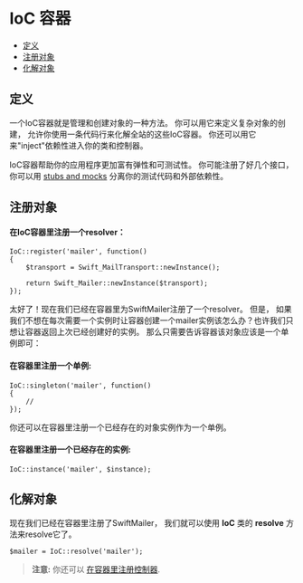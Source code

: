 # IoC 容器

- [定义](/docs/ioc#definition)
- [注册对象](/docs/ioc#register)
- [化解对象](/docs/ioc#resolve)

<a name="definition"></a>
## 定义

一个IoC容器就是管理和创建对象的一种方法。 你可以用它来定义复杂对象的创建， 允许你使用一条代码行来化解全站的这些IoC容器。 你还可以用它来"inject"依赖性进入你的类和控制器。 

IoC容器帮助你的应用程序更加富有弹性和可测试性。 你可能注册了好几个接口， 你可以用 [stubs and mocks](http://martinfowler.com/articles/mocksArentStubs.html) 分离你的测试代码和外部依赖性。 

<a name="register"></a>
## 注册对象

#### 在IoC容器里注册一个resolver：

	IoC::register('mailer', function()
	{
		$transport = Swift_MailTransport::newInstance();

		return Swift_Mailer::newInstance($transport);
	});


太好了！现在我们已经在容器里为SwiftMailer注册了一个resolver。 但是， 如果我们不想在每次需要一个实例时让容器创建一个mailer实例该怎么办？也许我们只想让容器返回上次已经创建好的实例。 那么只需要告诉容器该对象应该是一个单例即可：

#### 在容器里注册一个单例:

	IoC::singleton('mailer', function()
	{
		//
	});

你还可以在容器里注册一个已经存在的对象实例作为一个单例。

#### 在容器里注册一个已经存在的实例:

	IoC::instance('mailer', $instance);

<a name="resolve"></a>
## 化解对象

现在我们已经在容器里注册了SwiftMailer， 我们就可以使用 **IoC** 类的 **resolve**  方法来resolve它了。 

	$mailer = IoC::resolve('mailer');

> **注意:** 你还可以 [在容器里注册控制器](/docs/controllers#dependency-injection).